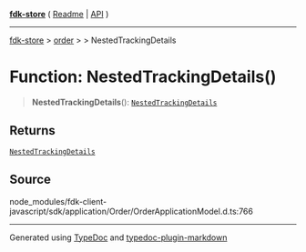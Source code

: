 [**fdk-store**](../../../README.md) ( [Readme](../../../README.md) \| [API](../../../API.md) )

---

[fdk-store](../../../API.md) > [order](../../README.md) > [<internal>](../README.md) > NestedTrackingDetails

# Function: NestedTrackingDetails()

> **NestedTrackingDetails**(): [`NestedTrackingDetails`](../type-aliases/type-alias.NestedTrackingDetails.md)

## Returns

[`NestedTrackingDetails`](../type-aliases/type-alias.NestedTrackingDetails.md)

## Source

node_modules/fdk-client-javascript/sdk/application/Order/OrderApplicationModel.d.ts:766

---

Generated using [TypeDoc](https://typedoc.org/) and [typedoc-plugin-markdown](https://www.npmjs.com/package/typedoc-plugin-markdown)
